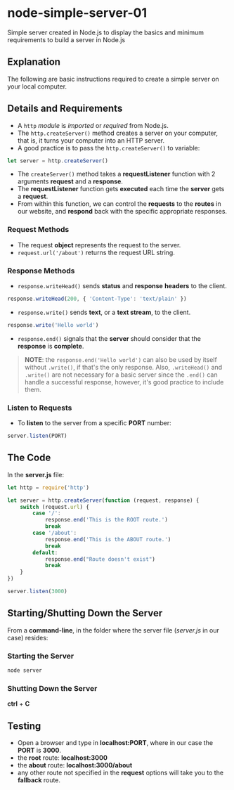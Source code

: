 # node-simple-server-01

Simple server created in Node.js to display the basics and minimum requirements to build a server in Node.js

## Explanation

The following are basic instructions required to create a simple server on your local computer.

## Details and Requirements

- A `http` _module_ is _imported_ or _required_ from Node.js.
- The `http.createServer()` method creates a server on your computer, that is, it turns your computer into an HTTP server.
- A good practice is to pass the `http.createServer()` to variable:

```javascript
let server = http.createServer()
```

- The `createServer()` method takes a **requestListener** function with 2 arguments **request** and a **response**.
- The **requestListener** function gets **executed** each time the **server** gets a **request**.
- From within this function, we can control the **requests** to the **routes** in our website, and **respond** back with the specific appropriate responses.

### Request Methods

- The request **object** represents the request to the server.
- `request.url('/about')` returns the request URL string.

### Response Methods

- `response.writeHead()` sends **status** and **response** **headers** to the client.

```javascript
response.writeHead(200, { 'Content-Type': 'text/plain' })
```

- `response.write()` sends **text**, or a **text stream**, to the client.

```javascript
response.write('Hello world')
```

- `response.end()` signals that the **server** should consider that the **response** is **complete**.

> **NOTE**: the `response.end('Hello world')` can also be used by itself without `.write()`, if that's the only response. Also, `.writeHead()` and `.write()` are not necessary for a basic server since the `.end()` can handle a successful response, however, it's good practice to include them.

### Listen to Requests

- To **listen** to the server from a specific **PORT** number:

```javascript
server.listen(PORT)
```

## The Code

In the **server.js** file:

```javascript
let http = require('http')

let server = http.createServer(function (request, response) {
	switch (request.url) {
		case '/':
			response.end('This is the ROOT route.')
			break
		case '/about':
			response.end('This is the ABOUT route.')
			break
		default:
			response.end("Route doesn't exist")
			break
	}
})

server.listen(3000)
```

## Starting/Shutting Down the Server

From a **command-line**, in the folder where the server file (_server.js_ in our case) resides:

### Starting the Server

```bash
node server
```

### Shutting Down the Server

**ctrl** + **C**

## Testing

- Open a browser and type in **localhost:PORT**, where in our case the **PORT** is **3000**.
- the **root** route: **localhost:3000**
- the **about** route: **localhost:3000/about**
- any other route not specified in the **request** options will take you to the **fallback** route.

